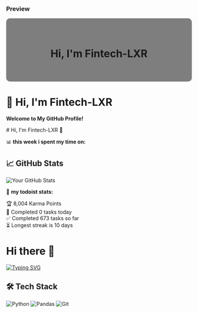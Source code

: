 ### Preview

<div align="center" style="
  position:relative;
  padding:20px;
  background: linear-gradient(rgba(0,0,0,0.5), rgba(0,0,0,0.5)), url('https://raw.githubusercontent.com/Fintech-LXR/Fintech-LXR/main/1.jpg');
  background-size: cover; 
  background-position: center; 
  padding: 40px;
  border-radius: 10px;
">

# Hi, I'm Fintech-LXR
</div>
  
# 🚀 Hi, I'm Fintech-LXR  
**Welcome to My GitHub Profile!**  
</div>
# Hi, I'm Fintech-LXR 👋  

📊 **this week i spent my time on:**
<!--START_SECTION:waka-->
<!--END_SECTION:waka-->
<!-- GitHub数据统计 -->
## 📈 GitHub Stats  
![Your GitHub Stats](https://github-readme-stats.vercel.app/api?username=Fintech-LXR&show_icons=true&theme=radical)

🚧 **my todoist stats:**
<!-- TODO-IST:START -->
🏆  8,004 Karma Points           
🌸  Completed 0 tasks today           
✅  Completed 673 tasks so far           
⏳  Longest streak is 10 days
<!-- 标题和简介 -->
# Hi there 👋  
[![Typing SVG](https://readme-typing-svg.demolab.com?font=Fira+Code&pause=1000&color=00F72D&width=435&lines=Data+Scientist+%7C+Python+Developer)](https://git.io/typing-svg)

<!-- 技术栈图标 -->
## 🛠️ Tech Stack  
![Python](https://img.shields.io/badge/-Python-3776AB?logo=python&logoColor=white)
![Pandas](https://img.shields.io/badge/-Pandas-150458?logo=pandas&logoColor=white)
![Git](https://img.shields.io/badge/-Git-F05032?logo=git&logoColor=white)
